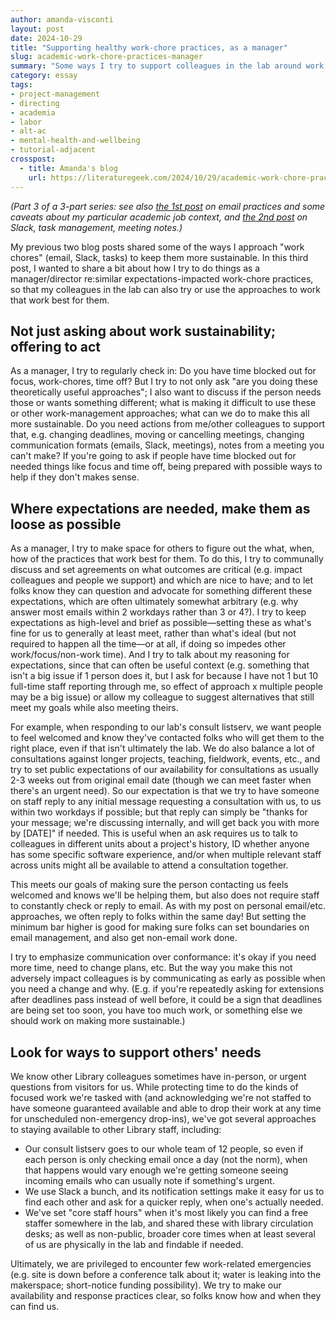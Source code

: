 ```yaml
---
author: amanda-visconti
layout: post
date: 2024-10-29
title: "Supporting healthy work-chore practices, as a manager"
slug: academic-work-chore-practices-manager
summary: "Some ways I try to support colleagues in the lab around work practices similar to the ones shared in my earlier two posts."
category: essay
tags:
- project-management
- directing
- academia
- labor
- alt-ac
- mental-health-and-wellbeing
- tutorial-adjacent
crosspost:
  - title: Amanda's blog
    url: https://literaturegeek.com/2024/10/29/academic-work-chore-practices-manager
---
```

_(Part 3 of a 3-part series: see also [the 1st post](https://literaturegeek.com/2024/10/22/academic-work-chore-hacks-email) on email practices and some caveats about my particular academic job context, and [the 2nd post](https://literaturegeek.com/2024/10/28/academic-work-chore-hacks-slack-tasks-meeting-notes) on Slack, task management, meeting notes.)_

My previous two blog posts shared some of the ways I approach "work chores" (email, Slack, tasks) to keep them more sustainable. In this third post, I wanted to share a bit about how I try to do things as a manager/director re:similar expectations-impacted work-chore practices, so that my colleagues in the lab can also try or use the approaches to work that work best for them.

## Not just asking about work sustainability; offering to act
As a manager, I try to regularly check in: Do you have time blocked out for focus, work-chores, time off? But I try to not only ask "are you doing these theoretically useful approaches"; I also want to discuss if the person needs those or wants something different; what is making it difficult to use these or other work-management approaches; what can we do to make this all more sustainable. Do you need actions from me/other colleagues to support that, e.g. changing deadlines, moving or cancelling meetings, changing communication formats (emails, Slack, meetings), notes from a meeting you can't make? If you're going to ask if people have time blocked out for needed things like focus and time off, being prepared with possible ways to help if they don't makes sense.

## Where expectations are needed, make them as loose as possible
As a manager, I try to make space for others to figure out the what, when, how of the practices that work best for them. To do this, I try to communally discuss and set agreements on what outcomes are critical (e.g. impact colleagues and people we support) and which are nice to have; and to let folks know they can question and advocate for something different these expectations, which are often ultimately somewhat arbitrary (e.g. why answer most emails within 2 workdays rather than 3 or 4?). I try to keep expectations as high-level and brief as possible—setting these as what's fine for us to generally at least meet, rather than what's ideal (but not required to happen all the time—or at all, if doing so impedes other work/focus/non-work time). And I try to talk about my reasoning for expectations, since that can often be useful context (e.g. something that isn't a big issue if 1 person does it, but I ask for because I have not 1 but 10 full-time staff reporting through me, so effect of approach x multiple people may be a big issue) or allow my colleague to suggest alternatives that still meet my goals while also meeting theirs.

For example, when responding to our lab's consult listserv, we want people to feel welcomed and know they've contacted folks who will get them to the right place, even if that isn't ultimately the lab. We do also balance a lot of consultations against longer projects, teaching, fieldwork, events, etc., and try to set public expectations of our availability for consultations as usually 2-3 weeks out from original email date (though we can meet faster when there's an urgent need). So our expectation is that we try to have someone on staff reply to any initial message requesting a consultation with us, to us within two workdays if possible; but that reply can simply be "thanks for your message; we're discussing internally, and will get back you with more by [DATE]" if needed. This is useful when an ask requires us to talk to colleagues in different units about a project's history, ID whether anyone has some specific software experience, and/or when multiple relevant staff across units might all be available to attend a consultation together. 

This meets our goals of making sure the person contacting us feels welcomed and knows we'll be helping them, but also does not require staff to constantly check or reply to email. As with my post on personal email/etc. approaches, we often reply to folks within the same day! But setting the minimum bar higher is good for making sure folks can set boundaries on email management, and also get non-email work done.

I try to emphasize communication over conformance: it's okay if you need more time, need to change plans, etc. But the way you make this not adversely impact colleagues is by communicating as early as possible when you need a change and why. (E.g. if you're repeatedly asking for extensions after deadlines pass instead of well before, it could be a sign that deadlines are being set too soon, you have too much work, or something else we should work on making more sustainable.)

## Look for ways to support others' needs
We know other Library colleagues sometimes have in-person, or urgent questions from visitors for us. While protecting time to do the kinds of focused work we're tasked with (and acknowledging we're not staffed to have someone guaranteed available and able to drop their work at any time for unscheduled non-emergency drop-ins), we've got several approaches to staying available to other Library staff, including:
* Our consult listserv goes to our whole team of 12 people, so even if each person is only checking email once a day (not the norm), when that happens would vary enough we're getting someone seeing incoming emails who can usually note if something's urgent.
* We use Slack a bunch, and its notification settings make it easy for us to find each other and ask for a quicker reply, when one's actually needed.
* We've set "core staff hours" when it's most likely you can find a free staffer somewhere in the lab, and shared these with library circulation desks; as well as non-public, broader core times when at least several of us are physically in the lab and findable if needed.

Ultimately, we are privileged to encounter few work-related emergencies (e.g. site is down before a conference talk about it; water is leaking into the makerspace; short-notice funding possibility). We try to make our availability and response practices clear, so folks know how and when they can find us.